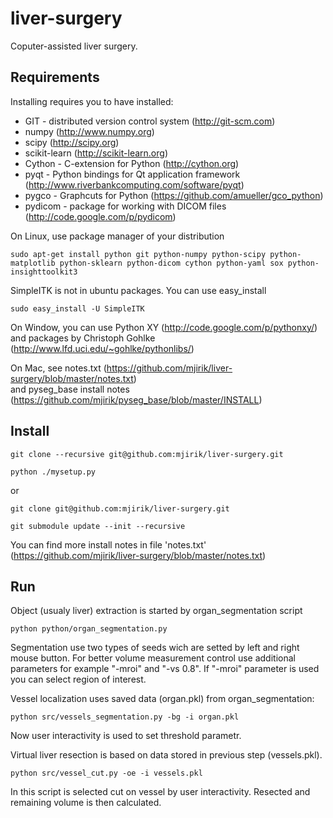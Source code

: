 liver-surgery
=============

Coputer-assisted liver surgery. 


Requirements
------------

Installing requires you to have installed:

* GIT - distributed version control system (http://git-scm.com)
* numpy (http://www.numpy.org)
* scipy (http://scipy.org)
* scikit-learn (http://scikit-learn.org)
* Cython - C-extension for Python (http://cython.org)
* pyqt - Python bindings for Qt application framework
(http://www.riverbankcomputing.com/software/pyqt)
* pygco - Graphcuts for Python (https://github.com/amueller/gco_python)
* pydicom - package for working with DICOM files
(http://code.google.com/p/pydicom)

On Linux, use package manager of your distribution

    sudo apt-get install python git python-numpy python-scipy python-matplotlib python-sklearn python-dicom cython python-yaml sox python-insighttoolkit3 

SimpleITK is not in ubuntu packages. You can use easy_install

    sudo easy_install -U SimpleITK


On Window, you can use Python XY (http://code.google.com/p/pythonxy/) and
packages by Christoph Gohlke (http://www.lfd.uci.edu/~gohlke/pythonlibs/)

On Mac, see notes.txt 
(https://github.com/mjirik/liver-surgery/blob/master/notes.txt)  
and pyseg_base install notes 
(https://github.com/mjirik/pyseg_base/blob/master/INSTALL)


Install
-------



    git clone --recursive git@github.com:mjirik/liver-surgery.git

    python ./mysetup.py

or

    git clone git@github.com:mjirik/liver-surgery.git

    git submodule update --init --recursive


You can find more install notes in file 'notes.txt'
(https://github.com/mjirik/liver-surgery/blob/master/notes.txt)


Run
---

Object (usualy liver) extraction is started by organ_segmentation script

    python python/organ_segmentation.py 

Segmentation use two types of seeds wich are setted by left and right mouse 
button. For better volume measurement control use additional parameters 
for example "-mroi" and "-vs 0.8". If "-mroi" parameter is used you can 
select region of interest.


Vessel localization uses saved data (organ.pkl) from organ_segmentation:

    python src/vessels_segmentation.py -bg -i organ.pkl

Now user interactivity is used to set threshold parametr.

Virtual liver resection is based on data stored in previous step 
(vessels.pkl).

    python src/vessel_cut.py -oe -i vessels.pkl

In this script is selected cut on vessel by user interactivity. Resected and
remaining volume is then calculated.
